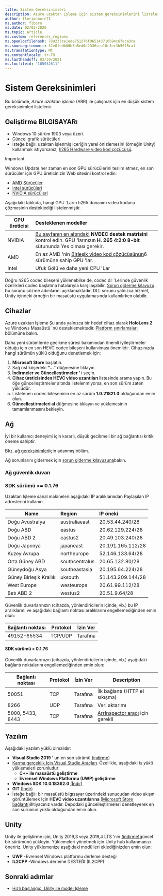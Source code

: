 ```yaml
---
title: Sistem Gereksinimleri
description: Azure uzaktan Işleme için sistem gereksinimlerini listeler
author: florianborn71
ms.author: flborn
ms.date: 02/03/2020
ms.topic: article
ms.custom: references_regions
ms.openlocfilehash: 789233ce1ede751276f965143716694c6feca3ca
ms.sourcegitcommit: 32e0fedb80b5a5ed0d2336cea18c3ec3b5015ca1
ms.translationtype: MT
ms.contentlocale: tr-TR
ms.lasthandoff: 03/30/2021
ms.locfileid: "105032811"
---
```

# <a name="system-requirements"></a>Sistem Gereksinimleri

Bu bölümde, *Azure uzaktan işleme* (ARR) ile çalışmak için en düşük sistem gereksinimleri listelenir.

## <a name="development-pc"></a>Geliştirme BILGISAYARı

* Windows 10 sürüm 1903 veya üzeri.
* Güncel grafik sürücüleri.
* İsteğe bağlı: uzaktan işlenmiş içeriğin yerel önizlemesini (örneğin Unity) kullanmak istiyorsanız, [h265 Hardware video kod çözücüsü](https://www.microsoft.com/p/hevc-video-extensions/9nmzlz57r3t7).

> [!IMPORTANT]
> Windows Update her zaman en son GPU sürücülerini teslim etmez, en son sürücüler için GPU üreticinizin Web sitesini kontrol edin:
>
> * [AMD Sürücüler](https://www.amd.com/en/support)
> * [Intel sürücüleri](https://www.intel.com/content/www/us/en/support/detect.html)
> * [NVıDıA sürücüleri](https://www.nvidia.com/Download/index.aspx)

Aşağıdaki tabloda, hangi GPU 'Ların h265 donanım video kodunu çözmesinin desteklediği listelenmiştir.

| GPU üreticisi | Desteklenen modeller |
|-----------|:-----------|
| NVIDIA | [Bu sayfanın en altındaki](https://developer.nvidia.com/video-encode-decode-gpu-support-matrix) **NVDEC destek matrisini** kontrol edin. GPU 'larınızın **H. 265 4:2:0 8-bit** sütununda Yes olması gerekir. |
| AMD | En az AMD 'nin [Birleşik video kod çözücüsünün](https://en.wikipedia.org/wiki/Unified_Video_Decoder#UVD_6)6 sürümüne sahip GPU 'lar. |
| Intel | Ufuk Gölü ve daha yeni CPU 'Lar |

Doğru h265 codec bileşeni yüklenebilse de, codec dll 'Lerinde güvenlik özellikleri codec başlatma hatalarıyla karşılaşabilir. [Sorun giderme kılavuzu](../resources/troubleshoot.md#h265-codec-not-available) , bu sorunu çözme adımlarını açıklamaktadır. DLL sorunu yalnızca hizmet, Unity içindeki örneğin bir masaüstü uygulamasında kullanılırken olabilir.

## <a name="devices"></a>Cihazlar

Azure uzaktan Işleme Şu anda yalnızca bir hedef cihaz olarak **HoloLens 2** ve Windows Masaüstü 'nü desteklemektedir. [Platform sınırlamaları](../reference/limits.md#platform-limitations) bölümüne bakın.

Daha yeni sürümlerde gecikme süresi bakımından önemli iyileştirmeler olduğu için en son HEVC codec bileşeni kullanılması önemlidir. Cihazınızda hangi sürümün yüklü olduğunu denetlemek için:

1. **Microsoft Store** başlatın.
1. Sağ üst köşedeki **"..."** düğmesine tıklayın.
1. **İndirmeler ve Güncelleştirmeler '** i seçin.
1. **Cihaz üreticisinden HEVC video uzantıları** listesinde arama yapın. Bu öğe güncelleştirmeler altında listelenmiyorsa, en son sürüm zaten yüklüdür.
1. Listelenen codec bileşeninin en az sürüm **1.0.21821.0** olduğundan emin olun.
1. **Güncelleştirmeleri al** düğmesine tıklayın ve yüklemesinin tamamlanmasını bekleyin.

## <a name="network"></a>Ağ

İyi bir kullanıcı deneyimi için kararlı, düşük gecikmeli bir ağ bağlantısı kritik öneme sahiptir.

Bkz. [ağ gereksinimleri](../reference/network-requirements.md)için adanmış bölüm.

Ağ sorunlarını gidermek için [sorun giderme kılavuzuna](../resources/troubleshoot.md#unstable-holograms)bakın.

### <a name="network-firewall"></a>Ağ güvenlik duvarı

### <a name="sdk-version--0176"></a>SDK sürümü >= 0.1.76

Uzaktan Işleme sanal makineleri aşağıdaki IP aralıklarından Paylaşılan IP adreslerini kullanır:

| Name             | Region         | IP öneki         |
|------------------|:---------------|:------------------|
| Doğu Avustralya   | australiaeast  | 20.53.44.240/28   |
| Doğu ABD          | eastus         | 20.62.129.224/28  |
| Doğu ABD 2        | eastus2        | 20.49.103.240/28  |
| Doğu Japonya       | japaneast      | 20.191.165.112/28 |
| Kuzey Avrupa     | northeurope    | 52.146.133.64/28  |
| Orta Güney ABD | southcentralus | 20.65.132.80/28   |
| Güneydoğu Asya   | southeastasia  | 20.195.64.224/28  |
| Güney Birleşik Krallık         | uksouth        | 51.143.209.144/28 |
| West Europe      | westeurope     | 20.61.99.112/28   |
| Batı ABD 2        | westus2        | 20.51.9.64/28     |

Güvenlik duvarlarınızın (cihazda, yönlendiricilerin içinde, vb.) bu IP aralıklarını ve aşağıdaki bağlantı noktası aralıklarını engellemediğinden emin olun:

| Bağlantı noktası              | Protokol  | İzin Ver    |
|-------------------|---------- |----------|
| 49152-65534       | TCP/UDP | Tarafına |

#### <a name="sdk-version--0176"></a>SDK sürümü < 0.1.76

Güvenlik duvarlarınızın (cihazda, yönlendiricilerin içinde, vb.) aşağıdaki bağlantı noktalarını engellemediğinden emin olun:

| Bağlantı noktası              | Protokol | İzin Ver    | Description |
|-------------------|----------|----------|-------------|
| 50051             | TCP      | Tarafına | İlk bağlantı (HTTP el sıkışma) |
| 8266              | UDP      | Tarafına | Veri aktarımı |
| 5000, 5433, 8443  | TCP      | Tarafına | [ArrInspector aracı](../resources/tools/arr-inspector.md) için gerekli|


## <a name="software"></a>Yazılım

Aşağıdaki yazılım yüklü olmalıdır:

* **Visual Studio 2019** ' un en son sürümü [(indirme)](https://visualstudio.microsoft.com/vs/older-downloads/)
* [Karma gerçeklik Için Visual Studio Araçları](/windows/mixed-reality/install-the-tools). Özellikle, aşağıdaki *Iş yükü* yüklemeleri zorunludur:
  * **C++ ile masaüstü geliştirme**
  * **Evrensel Windows Platformu (UWP) geliştirme**
* **Windows SDK 10.0.18362.0** [(İndir)](https://developer.microsoft.com/windows/downloads/windows-10-sdk)
* **GIT** [(İndir)](https://git-scm.com/downloads)
* İsteğe bağlı: bir masaüstü bılgısayar üzerindeki sunucudan video akışını görüntülemek Için **HEVC video uzantılarına** [(Microsoft Store bağlantı)](https://www.microsoft.com/p/hevc-video-extensions/9nmzlz57r3t7)ihtiyacınız vardır. Depodaki güncelleştirmeleri denetleyerek en son sürümün yüklü olduğundan emin olun.

## <a name="unity"></a>Unity

Unity ile geliştirme için, Unity 2019,3 veya 2019,4 LTS 'nin [(indirme)](https://unity3d.com/get-unity/download)güncel bir sürümünü yükleyin. Yüklemeleri yönetmek için Unity hub kullanmanızı öneririz.
Unity yüklemenize aşağıdaki modülleri eklediğinizden emin olun:
* **UWP** -Evrensel Windows platformu derleme desteği
* **IL2CPP** -Windows derleme DESTEĞI (IL2CPP)

## <a name="next-steps"></a>Sonraki adımlar

* [Hızlı başlangıç: Unity ile model Işleme](../quickstarts/render-model.md)